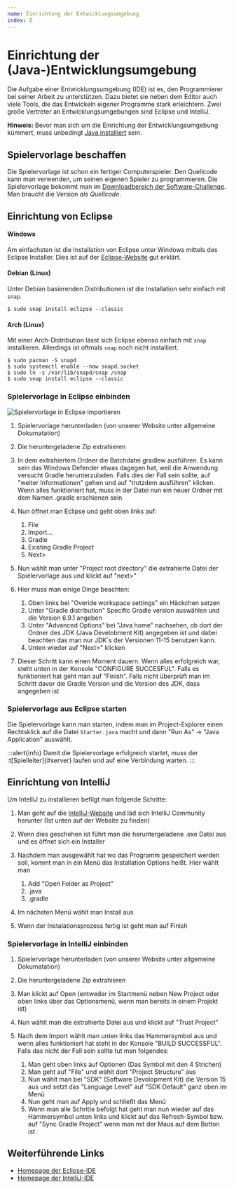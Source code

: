 ```yaml
---
name: Einrichtung der Entwicklungsumgebung
index: 6
---
```


# Einrichtung der (Java-)Entwicklungsumgebung

Die Aufgabe einer Entwicklungsumgebung (IDE) ist es, den Programmierer
bei seiner Arbeit zu unterstützen. Dazu bietet sie neben dem Editor auch
viele Tools, die das Entwickeln eigener Programme stark erleichtern.
Zwei große Vertreter an Entwicklungsumgebungen sind Eclipse und
IntelliJ.

**Hinweis:** Bevor man sich um die Einrichtung der Entwicklungsumgebung
kümmert, muss unbedingt [Java installiert](installation-von-java) sein.

## Spielervorlage beschaffen

Die Spielervorlage ist schon ein fertiger Computerspieler. Den Quellcode kann man verwenden, 
um seinen eigenen Spieler zu programmieren. 
Die Spielervorlage bekommt man im 
[Downloadbereich der Software-Challenge](https://software-challenge.de/dokumentation-und-material).
Man braucht die Version
*als Quellcode*.

## Einrichtung von Eclipse

#### Windows

Am einfachsten ist die Installation von Eclipse unter Windows mittels des Eclipse Installer. 
Dies ist auf der [Eclipse-Website](https://www.eclipse.org/downloads/packages/installer) gut erklärt.

#### Debian (Linux)
Unter Debian basierenden Distributionen ist die Installation sehr einfach mit `snap`.
```shell
$ sudo snap install eclipse --classic
```

#### Arch (Linux)
Mit einer Arch-Distribution lässt sich Eclipse ebenso einfach mit `snap` installieren. Allerdings ist oftmals `snap` noch nicht installiert.
```shell
$ sudo pacman -S snapd
$ sudo systemctl enable --now snapd.socket
$ sudo ln -s /var/lib/snapd/snap /snap
$ sudo snap install eclipse --classic
```

### Spielervorlage in Eclipse einbinden

![Spielervorlage in Eclipse importieren](/images/eclipse_import_project.jpg)

1.  Spielervorlage herunterladen (von unserer Website unter allgemeine Dokumatation)

2.  Die heruntergeladene Zip extrahieren

3.  In dem extrahiertem Ordner die Batchdatei gradlew ausführen. Es kann sein das Windows Defender 
    etwas dagegen hat, weil die Anwendung versucht Gradle herunterzuladen. Falls dies der Fall sein sollte, auf "weiter Informationen" gehen und auf "trotzdem ausführen" klicken.
    Wenn alles funktioniert hat, muss in der Datei nun ein neuer Ordner mit dem Namen .gradle erschienen sein

4.  Nun öffnet man Eclipse und geht oben links auf:
    1.  File
    2.  Import...
    3.  Gradle
    4.  Existing Gradle Project
    5.  Next>
   
5.  Nun wählt man unter "Project root directory" die extrahierte Datei der Spielervorlage aus und klickt auf "next>"

6.  Hier muss man einige Dinge beachten:
    1.  Oben links bei "Overide workspace settings" ein Häckchen setzen
    2.  Unter "Gradle distribution" Specific Gradle version auswählen und die Version 6.9.1 angeben
    3.  Unter "Advanced Options" bei "Java home" nachsehen, ob dort der Ordner des JDK (Java Develobment Kit) angegeben ist
        und dabei beachten das man nur JDK´s der Versionen 11-15 benutzen kann.
    4.  Unten wieder auf "Next>" klicken

7. Dieser Schritt kann einen Moment dauern. Wenn alles erfolgreich war, steht unten in der Konsole "CONFIGURE         SUCCESFUL".
   Falls es funktioniert hat geht man auf "Finish". Falls nicht überprüft man im Schritt davor die Gradle Version und die Version des JDK, dass angegeben ist

### Spielervorlage aus Eclipse starten

Die Spielervorlage kann man starten, indem man im Project-Explorer einen
Rechtsklick auf die Datei `Starter.java` macht und dann "Run As" → "Java
Application" auswählt.

:::alert{info}
Damit die Spielervorlage erfolgreich startet, muss der
:t[Spielleiter]{#server} laufen und auf eine Verbindung warten.
:::

## Einrichtung von IntelliJ

Um IntelliJ zu installieren befilgt man folgende Schritte:

 1. Man geht auf die [IntelliJ-Website](https://www.jetbrains.com/idea/download/?section=windows) und läd sich IntelliJ Community herunter (Ist unten auf der Website zu finden)

 2. Wenn dies geschehen ist führt man die heruntergeladene .exe Datei aus und es öffnet sich ein Installer

 3. Nachdem man ausgewählt hat wo das Programm gespeichert werden soll, kommt man in ein Menü das Installation Options heißt. Hier wählt man
    1. Add "Open Folder as Project"
    2. .java
    3. .gradle 
   
 4. Im nächsten Menü wählt man Install aus

 5. Wenn der Instalationsprozess fertig ist geht man auf Finish


### Spielervorlage in IntelliJ einbinden

1. Spielervorlage herunterladen (von unserer Website unter allgemeine Dokumatation)

2. Die heruntergeladene Zip extrahieren

3. Man klickt auf Open (entweder im Startmenü neben New Project oder oben links über das Optionsmenü, wenn man bereits in einem Projekt ist)

4. Nun wählt man die extrahierte Datei aus und klickt auf "Trust Project"

5. Nach dem Import wählt man unten links das Hammersymbol aus und wenn alles funktioniert hat steht in der Konsole "BUILD SUCCESSFUL". Falls das nicht der Fall sein sollte tut man folgendes:
   1. Man geht oben links auf Optionen (Das Symbol mit den 4 Strichen)
   2. Man geht auf "File" und wählt dort "Project Structure" aus
   3. Nun wählt man bei "SDK" (Software Devolopment Kit) die Version 15 aus und setzt das "Language Level" auf "SDK Default" ganz oben im Menü
   4. Nun geht man auf Apply und schließt das Menü
   5. Wenn man alle Schritte befolgt hat geht man nun wieder auf das Hammersymbol unten links und klickt auf das Refresh-Symbol bzw. auf "Sync Gradle Project" wenn man mit der Maus auf dem Botton ist.

## Weiterführende Links

-   [Homepage der Eclipse-IDE](http://www.eclipse.org)
-   [Homepage der IntelliJ-IDE](https://www.jetbrains.com/de-de/idea/)